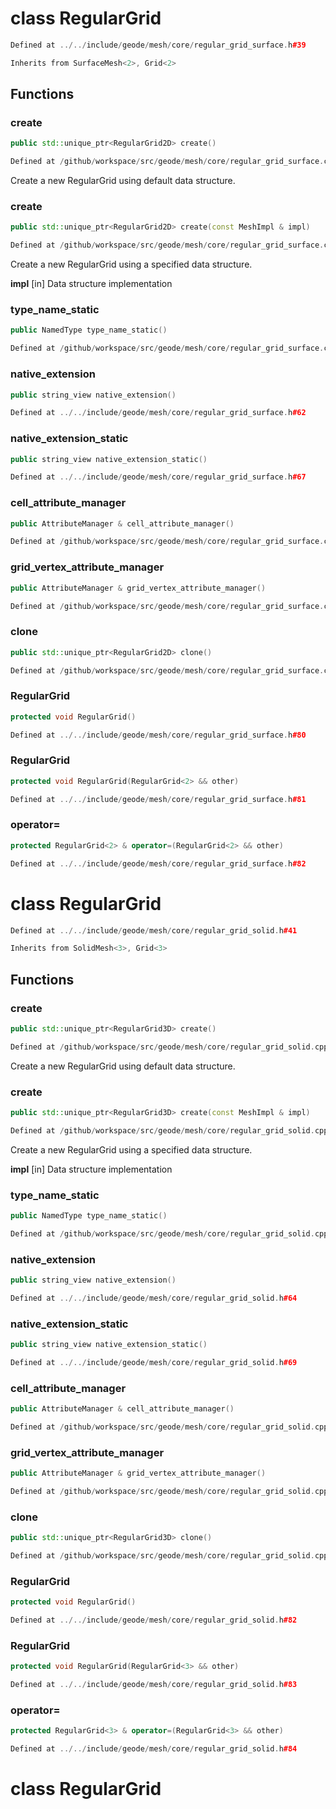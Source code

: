 # class RegularGrid

```cpp
Defined at ../../include/geode/mesh/core/regular_grid_surface.h#39
```

```cpp
Inherits from SurfaceMesh<2>, Grid<2>
```



## Functions

### create

```cpp
public std::unique_ptr<RegularGrid2D> create()
```

```cpp
Defined at /github/workspace/src/geode/mesh/core/regular_grid_surface.cpp#33
```

 Create a new RegularGrid using default data structure.

### create

```cpp
public std::unique_ptr<RegularGrid2D> create(const MeshImpl & impl)
```

```cpp
Defined at /github/workspace/src/geode/mesh/core/regular_grid_surface.cpp#39
```

 Create a new RegularGrid using a specified data structure.

**impl** [in] Data structure implementation

### type_name_static

```cpp
public NamedType type_name_static()
```

```cpp
Defined at /github/workspace/src/geode/mesh/core/regular_grid_surface.cpp#45
```

### native_extension

```cpp
public string_view native_extension()
```

```cpp
Defined at ../../include/geode/mesh/core/regular_grid_surface.h#62
```

### native_extension_static

```cpp
public string_view native_extension_static()
```

```cpp
Defined at ../../include/geode/mesh/core/regular_grid_surface.h#67
```

### cell_attribute_manager

```cpp
public AttributeManager & cell_attribute_manager()
```

```cpp
Defined at /github/workspace/src/geode/mesh/core/regular_grid_surface.cpp#58
```

### grid_vertex_attribute_manager

```cpp
public AttributeManager & grid_vertex_attribute_manager()
```

```cpp
Defined at /github/workspace/src/geode/mesh/core/regular_grid_surface.cpp#63
```

### clone

```cpp
public std::unique_ptr<RegularGrid2D> clone()
```

```cpp
Defined at /github/workspace/src/geode/mesh/core/regular_grid_surface.cpp#50
```

### RegularGrid

```cpp
protected void RegularGrid()
```

```cpp
Defined at ../../include/geode/mesh/core/regular_grid_surface.h#80
```

### RegularGrid

```cpp
protected void RegularGrid(RegularGrid<2> && other)
```

```cpp
Defined at ../../include/geode/mesh/core/regular_grid_surface.h#81
```

### operator=

```cpp
protected RegularGrid<2> & operator=(RegularGrid<2> && other)
```

```cpp
Defined at ../../include/geode/mesh/core/regular_grid_surface.h#82
```



# class RegularGrid

```cpp
Defined at ../../include/geode/mesh/core/regular_grid_solid.h#41
```

```cpp
Inherits from SolidMesh<3>, Grid<3>
```



## Functions

### create

```cpp
public std::unique_ptr<RegularGrid3D> create()
```

```cpp
Defined at /github/workspace/src/geode/mesh/core/regular_grid_solid.cpp#33
```

 Create a new RegularGrid using default data structure.

### create

```cpp
public std::unique_ptr<RegularGrid3D> create(const MeshImpl & impl)
```

```cpp
Defined at /github/workspace/src/geode/mesh/core/regular_grid_solid.cpp#39
```

 Create a new RegularGrid using a specified data structure.

**impl** [in] Data structure implementation

### type_name_static

```cpp
public NamedType type_name_static()
```

```cpp
Defined at /github/workspace/src/geode/mesh/core/regular_grid_solid.cpp#45
```

### native_extension

```cpp
public string_view native_extension()
```

```cpp
Defined at ../../include/geode/mesh/core/regular_grid_solid.h#64
```

### native_extension_static

```cpp
public string_view native_extension_static()
```

```cpp
Defined at ../../include/geode/mesh/core/regular_grid_solid.h#69
```

### cell_attribute_manager

```cpp
public AttributeManager & cell_attribute_manager()
```

```cpp
Defined at /github/workspace/src/geode/mesh/core/regular_grid_solid.cpp#58
```

### grid_vertex_attribute_manager

```cpp
public AttributeManager & grid_vertex_attribute_manager()
```

```cpp
Defined at /github/workspace/src/geode/mesh/core/regular_grid_solid.cpp#63
```

### clone

```cpp
public std::unique_ptr<RegularGrid3D> clone()
```

```cpp
Defined at /github/workspace/src/geode/mesh/core/regular_grid_solid.cpp#50
```

### RegularGrid

```cpp
protected void RegularGrid()
```

```cpp
Defined at ../../include/geode/mesh/core/regular_grid_solid.h#82
```

### RegularGrid

```cpp
protected void RegularGrid(RegularGrid<3> && other)
```

```cpp
Defined at ../../include/geode/mesh/core/regular_grid_solid.h#83
```

### operator=

```cpp
protected RegularGrid<3> & operator=(RegularGrid<3> && other)
```

```cpp
Defined at ../../include/geode/mesh/core/regular_grid_solid.h#84
```



# class RegularGrid

